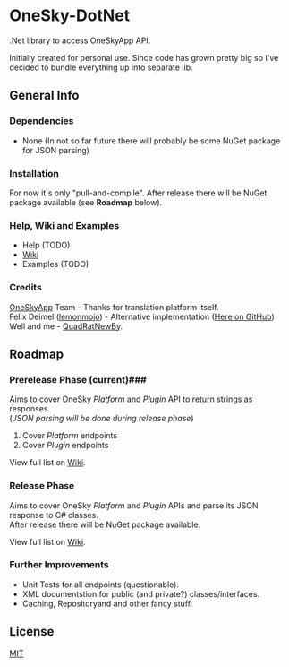 # OneSky-DotNet #
.Net library to access OneSkyApp API.

Initially created for personal use. Since code has grown pretty big so I've decided to bundle everything up into separate lib.

## General Info ##

### Dependencies ###
* None (In not so far future there will probably be some NuGet package for JSON parsing)

### Installation ###
For now it's only "pull-and-compile". After release there will be NuGet package available (see **Roadmap** below).

### Help, Wiki and Examples ###
* Help (TODO)
* [Wiki](/wiki/Home.md)
* Examples (TODO)

### Credits ###
[OneSkyApp](http://www.oneskyapp.com/) Team - Thanks for translation platform itself.  
Felix Deimel ([lemonmojo](https://github.com/lemonmojo)) - Alternative implementation ([Here on GitHub](https://github.com/lemonmojo/OneSkyAppSharp))  
Well and me - [QuadRatNewBy](https://github.com/QuadRatNewBy).
 

## Roadmap ##

### Prerelease Phase (current)###
Aims to cover OneSky *Platform* and *Plugin* API to return strings as responses.  
(*JSON parsing will be done during release phase*)

1. Cover *Platform* endpoints
2. Cover *Plugin* endpoints

View full list on [Wiki](wiki/Roadmap.md).

### Release Phase ###
Aims to cover OneSky *Platform* and *Plugin* APIs and parse its JSON response to C# classes.  
After release there will be NuGet package available.

View full list on [Wiki](wiki/Roadmap.md).  

### Further Improvements ###
* Unit Tests for all endpoints (questionable).
* XML documentstion for public (and private?) classes/interfaces.
* Caching, Repositoryand and other fancy stuff.

## License ##
[MIT](LICENSE.md)
